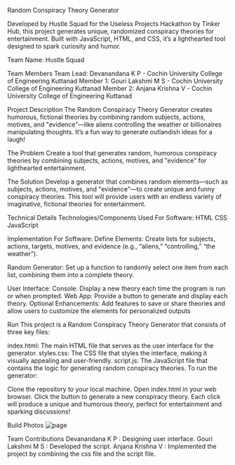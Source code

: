 Random Conspiracy Theory Generator

Developed by Hustle Squad for the Useless Projects Hackathon by Tinker Hub, this project generates unique, randomized conspiracy theories for entertainment. Built with JavaScript, HTML, and CSS, it’s a lighthearted tool designed to spark curiosity and humor.

Team Name: Hustle Squad

Team Members
Team Lead: Devanandana K P - Cochin University College of Engineering Kuttanad
Member 1: Gouri Lakshmi M S - Cochin University College of Engineering Kuttanad
Member 2: Anjana Krishna V - Cochin University College of Engineering Kuttanad

Project Description
The Random Conspiracy Theory Generator creates humorous, fictional theories by combining random subjects, actions, motives, and "evidence"—like aliens controlling the weather or billionaires manipulating thoughts. It’s a fun way to generate outlandish ideas for a laugh!

The Problem
Create a tool that generates random, humorous conspiracy theories by combining subjects, actions, motives, and "evidence" for lighthearted entertainment.

The Solution
Develop a generator that combines random elements—such as subjects, actions, motives, and "evidence"—to create unique and funny conspiracy theories. This tool will provide users with an endless variety of imaginative, fictional theories for entertainment.

Technical Details
Technologies/Components Used
For Software:
HTML
CSS
JavaScript

Implementation
For Software:
  Define Elements: Create lists for subjects, actions, targets, motives, and evidence (e.g., “aliens,” “controlling,” “the weather”).
  
  Random Generator: Set up a function to randomly select one item from each list, combining them into a complete theory.
  
  User Interface:
    Console: Display a new theory each time the program is run or when prompted.
    Web App: Provide a button to generate and display each theory.
  Optional Enhancements: Add features to save or share theories and allow users to customize the elements for personalized outputs

Run
This project is a Random Conspiracy Theory Generator that consists of three key files:

  index.html: The main HTML file that serves as the user interface for the generator.
  styles.css: The CSS file that styles the interface, making it visually appealing and user-friendly.
  script.js: The JavaScript file that contains the logic for generating random conspiracy theories.
To run the generator:

  Clone the repository to your local machine.
  Open index.html in your web browser.
  Click the button to generate a new conspiracy theory.
  Each click will produce a unique and humorous theory, perfect for entertainment and sparking discussions!

Build Photos
![page](https://github.com/user-attachments/assets/5278ad30-22cd-4117-9309-8a13430f6ef5)

Team Contributions
Devanandana K P : Designing user interface.
Gouri Lakshmi M S : Developed the script.
Anjana Krishna V : Implemented the project by combining the css file and the script file.
